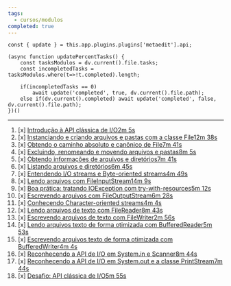 ```yaml
---
tags:
  - cursos/modulos
completed: true
---
```


```dataviewjs
const { update } = this.app.plugins.plugins['metaedit'].api;

(async function updatePercentTasks() {
	const tasksModulos = dv.current().file.tasks;
	const incompletedTasks = tasksModulos.where(t=>!t.completed).length;
	
	if(incompletedTasks == 0)
		await update('completed', true, dv.current().file.path);
	else if(dv.current().completed) await update('completed', false, dv.current().file.path);
})()
```
---
1. [x] [Introdução à API clássica de I/O2m 5s](https://app.algaworks.com/aulas/4850/introducao-a-api-classica-de-io)
2. [x] [Instanciando e criando arquivos e pastas com a classe File12m 38s](https://app.algaworks.com/aulas/4851/instanciando-e-criando-arquivos-e-pastas-com-a-classe-file)
3. [x] [Obtendo o caminho absoluto e canônico de File7m 41s](https://app.algaworks.com/aulas/4852/obtendo-o-caminho-absoluto-e-canonico-de-file)
4. [x] [Excluindo, renomeando e movendo arquivos e pastas8m 5s](https://app.algaworks.com/aulas/4853/excluindo-renomeando-e-movendo-arquivos-e-pastas)
5. [x] [Obtendo informações de arquivos e diretórios7m 41s](https://app.algaworks.com/aulas/4854/obtendo-informacoes-de-arquivos-e-diretorios)
6. [x] [Listando arquivos e diretórios6m 45s](https://app.algaworks.com/aulas/4855/listando-arquivos-e-diretorios)
7. [x] [Entendendo I/O streams e Byte-oriented streams4m 49s](https://app.algaworks.com/aulas/4856/entendendo-io-streams-e-byte-oriented-streams)
8. [x] [Lendo arquivos com FileInputStream14m 9s](https://app.algaworks.com/aulas/4857/lendo-arquivos-com-fileinputstream)
9. [x] [Boa prática: tratando IOException com try-with-resources5m 12s](https://app.algaworks.com/aulas/4858/boa-pratica-tratando-ioexception-com-try-with-resources)
10. [x] [Escrevendo arquivos com FileOutputStream6m 28s](https://app.algaworks.com/aulas/4859/escrevendo-arquivos-com-fileoutputstream)
11. [x] [Conhecendo Character-oriented streams4m 4s](https://app.algaworks.com/aulas/4860/conhecendo-character-oriented-streams)
12. [x] [Lendo arquivos de texto com FileReader8m 43s](https://app.algaworks.com/aulas/4861/lendo-arquivos-de-texto-com-filereader)
13. [x] [Escrevendo arquivos de texto com FileWriter2m 56s](https://app.algaworks.com/aulas/4862/escrevendo-arquivos-de-texto-com-filewriter)
14. [x] [Lendo arquivos texto de forma otimizada com BufferedReader5m 53s](https://app.algaworks.com/aulas/4863/lendo-arquivos-texto-de-forma-otimizada-com-bufferedreader)
15. [x] [Escrevendo arquivos texto de forma otimizada com BufferedWriter4m 4s](https://app.algaworks.com/aulas/4864/escrevendo-arquivos-texto-de-forma-otimizada-com-bufferedwriter)
16. [x] [Reconhecendo a API de I/O em System.in e Scanner8m 44s](https://app.algaworks.com/aulas/4865/reconhecendo-a-api-de-io-em-systemin-e-scanner)
17. [x] [Reconhecendo a API de I/O em System.out e a classe PrintStream7m 44s](https://app.algaworks.com/aulas/4866/reconhecendo-a-api-de-io-em-systemout-e-a-classe-printstream)
18. [x] [Desafio: API clássica de I/O5m 55s](https://app.algaworks.com/aulas/4867/desafio-api-classica-de-io)